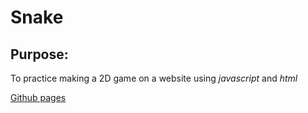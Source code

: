 # Snake

## Purpose:

To practice making a 2D game on a website using _javascript_ and _html_

[Github pages](https://neemashokri.github.io/Snake/.)